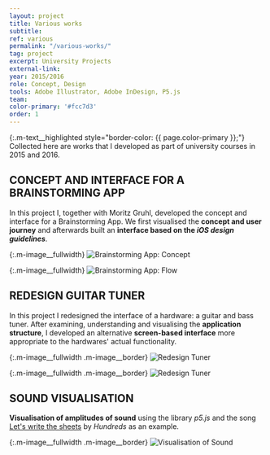 ```yaml
---
layout: project
title: Various works
subtitle:
ref: various
permalink: "/various-works/"
tag: project
excerpt: University Projects
external-link:
year: 2015/2016
role: Concept, Design
tools: Adobe Illustrator, Adobe InDesign, P5.js
team:
color-primary: '#fcc7d3'
order: 1
---
```


{:.m-text__highlighted style="border-color: {{ page.color-primary }};"}
Collected here are works that I developed as part of university courses in 2015 and 2016.

## CONCEPT AND INTERFACE FOR A BRAINSTORMING APP
In this project I, together with Moritz Gruhl, developed the concept and interface for a Brainstorming App. We first visualised the __concept and user journey__ and afterwards built an __interface based on the _iOS design guidelines___.

{:.m-image__fullwidth}
![Brainstorming App: Concept]({{site.baseurl}}/img/gui_idea.png)

{:.m-image__fullwidth}
![Brainstorming App: Flow]({{site.baseurl}}/img/gui_flow.png)

## REDESIGN GUITAR TUNER
In this project I redesigned the interface of a hardware: a guitar and bass tuner. After examining, understanding and visualising the __application structure__, I developed an alternative __screen-based interface__ more appropriate to the hardwares' actual functionality.

{:.m-image__fullwidth .m-image__border}
![Redesign Tuner]({{site.baseurl}}/img/tuner_application-structure.png)

{:.m-image__fullwidth .m-image__border}
![Redesign Tuner]({{site.baseurl}}/img/tuner_redesign.png)

## SOUND VISUALISATION
__Visualisation of amplitudes of sound__ using the library _p5.js_ and the song [Let's write the sheets](https://www.youtube.com/watch?v=qb0HGvEWIJc) by _Hundreds_ as an example.

{:.m-image__fullwidth .m-image__border}
![Visualisation of Sound]({{site.baseurl}}/img/klangvisualisierung.png)
